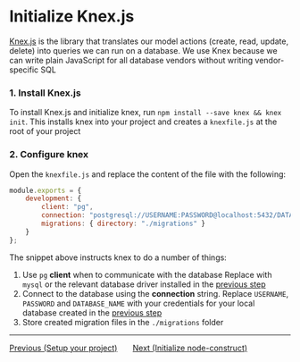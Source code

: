 # Initialize Knex.js

[Knex.js](https://knexjs.org) is the library that translates our model actions (create, read,
update, delete) into queries we can run on a database. We use Knex because we can write plain
JavaScript for all database vendors without writing vendor-specific SQL

### 1. Install Knex.js

To install Knex.js and initialize knex, run `npm install --save knex && knex init`. This installs
knex into your project and creates a `knexfile.js` at the root of your project

### 2. Configure knex

Open the `knexfile.js` and replace the content of the file with the following:

```js
module.exports = {
    development: {
        client: "pg",
        connection: "postgresql://USERNAME:PASSWORD@localhost:5432/DATABASE_NAME",
        migrations: { directory: "./migrations" }
    }
};
```

The snippet above instructs knex to do a number of things:

1. Use `pg` **client** when to communicate with the database Replace with `mysql` or the relevant
   database driver installed in the [previous step](02-setup-project.md#5-install-database-driver)
2. Connect to the database using the **connection** string. Replace `USERNAME`, `PASSWORD` and
   `DATABASE_NAME` with your credentials for your local database created in the
   [previous step](02-setup-project.md#1-create-a-test-database)
3. Store created migration files in the `./migrations` folder

---

<div>
    <a href="./02-setup-project.md">Previous (Setup your project)</a>
    <span>&nbsp;&nbsp;&nbsp;&nbsp;&nbsp;</span>
    <a href="./04-initialize-node-construct.md">Next (Initialize node-construct)</a>
</div>
